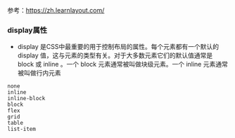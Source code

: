 参考：https://zh.learnlayout.com/

### display属性
- display 是CSS中最重要的用于控制布局的属性。每个元素都有一个默认的 display 值，这与元素的类型有关。对于大多数元素它们的默认值通常是 block 或 inline 。一个 block 元素通常被叫做块级元素。一个 inline 元素通常被叫做行内元素
```
none
inline
inline-block
block
flex
grid
table
list-item
```
